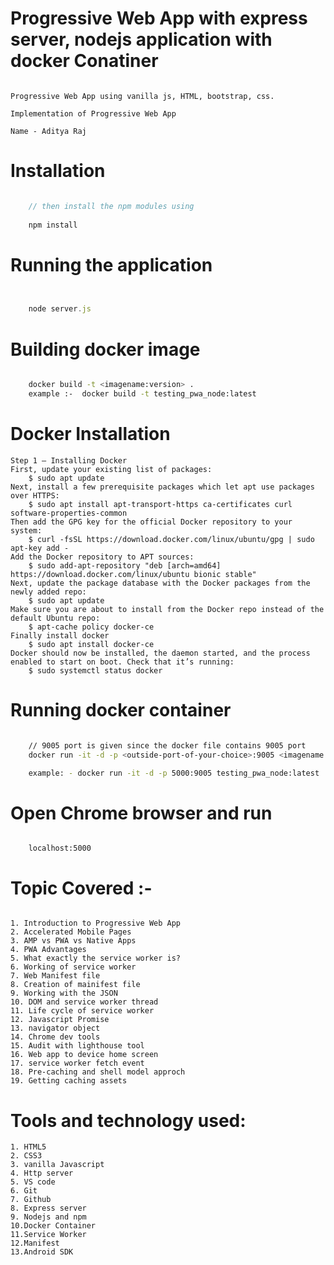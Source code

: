 # Progressive Web App with express server, nodejs application with docker Conatiner

```ProgressiveWebApp

Progressive Web App using vanilla js, HTML, bootstrap, css.

Implementation of Progressive Web App

Name - Aditya Raj

```


# Installation


```javascript

    // then install the npm modules using
     
    npm install


```


# Running the application


```javascript


    node server.js


```


# Building docker image

```bash

    docker build -t <imagename:version> .
    example :-  docker build -t testing_pwa_node:latest

```


# Docker Installation
```
Step 1 — Installing Docker
First, update your existing list of packages:
    $ sudo apt update
Next, install a few prerequisite packages which let apt use packages over HTTPS:
    $ sudo apt install apt-transport-https ca-certificates curl software-properties-common
Then add the GPG key for the official Docker repository to your system:
    $ curl -fsSL https://download.docker.com/linux/ubuntu/gpg | sudo apt-key add -
Add the Docker repository to APT sources:
    $ sudo add-apt-repository "deb [arch=amd64] https://download.docker.com/linux/ubuntu bionic stable"
Next, update the package database with the Docker packages from the newly added repo:
    $ sudo apt update
Make sure you are about to install from the Docker repo instead of the default Ubuntu repo:
    $ apt-cache policy docker-ce
Finally install docker
    $ sudo apt install docker-ce
Docker should now be installed, the daemon started, and the process enabled to start on boot. Check that it’s running:
    $ sudo systemctl status docker

```
# Running docker container


```bash

    // 9005 port is given since the docker file contains 9005 port
    docker run -it -d -p <outside-port-of-your-choice>:9005 <imagename:version>

    example: - docker run -it -d -p 5000:9005 testing_pwa_node:latest

```

# Open Chrome browser and run

```browser

    localhost:5000

```


# Topic Covered :-

```Topics

1. Introduction to Progressive Web App
2. Accelerated Mobile Pages
3. AMP vs PWA vs Native Apps
4. PWA Advantages
5. What exactly the service worker is?
6. Working of service worker
7. Web Manifest file
8. Creation of mainifest file
9. Working with the JSON
10. DOM and service worker thread
11. Life cycle of service worker
12. Javascript Promise
13. navigator object
14. Chrome dev tools
15. Audit with lighthouse tool
16. Web app to device home screen
17. service worker fetch event
18. Pre-caching and shell model approch
19. Getting caching assets

```

# Tools and technology used:
``` 
1. HTML5
2. CSS3
3. vanilla Javascript
4. Http server
5. VS code
6. Git
7. Github
8. Express server
9. Nodejs and npm
10.Docker Container
11.Service Worker
12.Manifest
13.Android SDK

```
